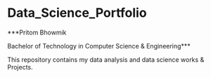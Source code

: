 # Data_Science_Portfolio

***Pritom Bhowmik

Bachelor of Technology in Computer Science & Engineering***

This repository contains my data analysis and data science works &amp; Projects.
